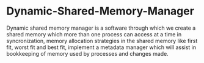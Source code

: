 # Dynamic-Shared-Memory-Manager
Dynamic shared memory manager is a software through which we create a shared memory which more than one process can access at a time in syncronization, memory allocation strategies in the shared memory like first fit, worst fit and best fit, implement a metadata manager which will assist in bookkeeping of memory used by processes and changes made.
